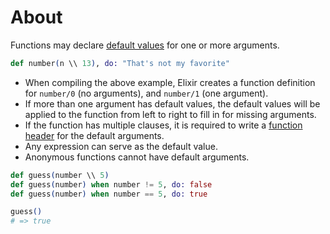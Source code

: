 # About

Functions may declare [default values][default-arguments] for one or more arguments.

```elixir
def number(n \\ 13), do: "That's not my favorite"
```

- When compiling the above example, Elixir creates a function definition for `number/0` (no arguments), and `number/1` (one argument).
- If more than one argument has default values, the default values will be applied to the function from left to right to fill in for missing arguments.
- If the function has multiple clauses, it is required to write a [function header][function-header] for the default arguments.
- Any expression can serve as the default value.
- Anonymous functions cannot have default arguments.

```elixir
def guess(number \\ 5)
def guess(number) when number != 5, do: false
def guess(number) when number == 5, do: true

guess()
# => true
```

[default-arguments]: https://hexdocs.pm/elixir/modules-and-functions.html#default-arguments
[function-header]: https://inquisitivedeveloper.com/lwm-elixir-25/
